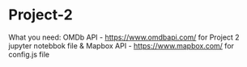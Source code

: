 # Project-2


What you need:
OMDb API - https://www.omdbapi.com/ for Project 2 jupyter notebbok file &
Mapbox API - https://www.mapbox.com/ for config.js file
